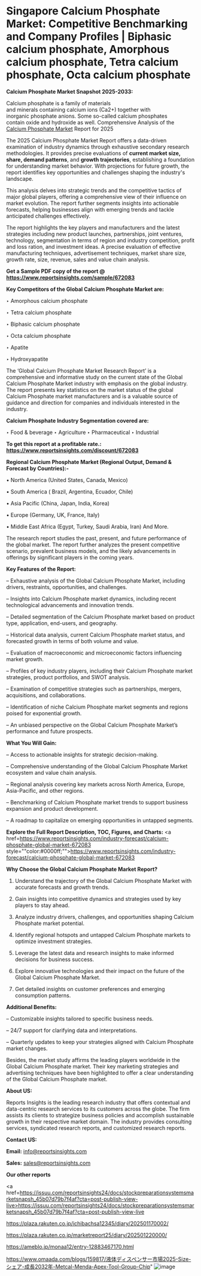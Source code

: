 # Singapore Calcium Phosphate Market: Competitive Benchmarking and Company Profiles | Biphasic calcium phosphate, Amorphous calcium phosphate, Tetra calcium phosphate, Octa calcium phosphate

<strong>Calcium Phosphate Market Snapshot 2025-2033:</strong>

Calcium phosphate is a family of materials and minerals containing calcium ions (Ca2+) together with inorganic phosphate anions. Some so-called calcium phosphates contain oxide and hydroxide as well. Comprehensive Analysis of the <a href=https://www.reportsinsights.com/sample/672083>Calcium Phosphate Market</a> Report for 2025

The 2025 Calcium Phosphate Market Report offers a data-driven examination of industry dynamics through exhaustive secondary research methodologies. It provides precise evaluations of <strong>current market size, share, demand patterns</strong>, and <strong>growth trajectories</strong>, establishing a foundation for understanding market behavior. With projections for future growth, the report identifies key opportunities and challenges shaping the industry's landscape.

This analysis delves into strategic trends and the competitive tactics of major global players, offering a comprehensive view of their influence on market evolution. The report further segments insights into actionable forecasts, helping businesses align with emerging trends and tackle anticipated challenges effectively.

The report highlights the key players and manufacturers and the latest strategies including new product launches, partnerships, joint ventures, technology, segmentation in terms of region and industry competition, profit and loss ration, and investment ideas. A precise evaluation of effective manufacturing techniques, advertisement techniques, market share size, growth rate, size, revenue, sales and value chain analysis.

<strong>Get a Sample PDF copy of the report @ <a href=https://www.reportsinsights.com/sample/672083 style=color:#0000ff;>https://www.reportsinsights.com/sample/672083</a></strong>

<strong>Key Competitors of the Global Calcium Phosphate Market are:</strong>

‣ Amorphous calcium phosphate

‣ Tetra calcium phosphate

‣ Biphasic calcium phosphate

‣ Octa calcium phosphate

‣ Apatite

‣ Hydroxyapatite

The ‘Global Calcium Phosphate Market Research Report’ is a comprehensive and informative study on the current state of the Global Calcium Phosphate Market industry with emphasis on the global industry. The report presents key statistics on the market status of the global Calcium Phosphate market manufacturers and is a valuable source of guidance and direction for companies and individuals interested in the industry.

<strong>Calcium Phosphate Industry Segmentation covered are:</strong>

‣ Food & beverage
‣ Agriculture
‣ Pharmaceutical
‣ Industrial

<strong>To get this report at a profitable rate.: <a href=https://www.reportsinsights.com/discount/672083 style=color:#0000ff;>https://www.reportsinsights.com/discount/672083</a></strong>

<strong>Regional Calcium Phosphate Market (Regional Output, Demand &amp; Forecast by Countries):-</strong>

• North America (United States, Canada, Mexico)

• South America ( Brazil, Argentina, Ecuador, Chile)

• Asia Pacific (China, Japan, India, Korea)

• Europe (Germany, UK, France, Italy)

• Middle East Africa (Egypt, Turkey, Saudi Arabia, Iran) And More.

The research report studies the past, present, and future performance of the global market. The report further analyzes the present competitive scenario, prevalent business models, and the likely advancements in offerings by significant players in the coming years.

<strong>Key Features of the Report:</strong>

– Exhaustive analysis of the Global Calcium Phosphate Market, including drivers, restraints, opportunities, and challenges.

– Insights into Calcium Phosphate market dynamics, including recent technological advancements and innovation trends.

– Detailed segmentation of the Calcium Phosphate market based on product type, application, end-users, and geography.

– Historical data analysis, current Calcium Phosphate market status, and forecasted growth in terms of both volume and value.

– Evaluation of macroeconomic and microeconomic factors influencing market growth.

– Profiles of key industry players, including their Calcium Phosphate market strategies, product portfolios, and SWOT analysis.

– Examination of competitive strategies such as partnerships, mergers, acquisitions, and collaborations.

– Identification of niche Calcium Phosphate market segments and regions poised for exponential growth.

– An unbiased perspective on the Global Calcium Phosphate Market’s performance and future prospects.

<strong>What You Will Gain:</strong>

– Access to actionable insights for strategic decision-making.

– Comprehensive understanding of the Global Calcium Phosphate Market ecosystem and value chain analysis.

– Regional analysis covering key markets across North America, Europe, Asia-Pacific, and other regions.

– Benchmarking of Calcium Phosphate market trends to support business expansion and product development.

– A roadmap to capitalize on emerging opportunities in untapped segments.

<strong>Explore the Full Report Description, TOC, Figures, and Charts:</strong>
<a href=https://www.reportsinsights.com/industry-forecast/calcium-phosphate-global-market-672083 style=""color:#0000ff;"">https://www.reportsinsights.com/industry-forecast/calcium-phosphate-global-market-672083</a>

<strong>Why Choose the Global Calcium Phosphate Market Report?</strong>

1. Understand the trajectory of the Global Calcium Phosphate Market with accurate forecasts and growth trends.

2. Gain insights into competitive dynamics and strategies used by key players to stay ahead.

3. Analyze industry drivers, challenges, and opportunities shaping Calcium Phosphate market potential.

4. Identify regional hotspots and untapped Calcium Phosphate markets to optimize investment strategies.

5. Leverage the latest data and research insights to make informed decisions for business success.

6. Explore innovative technologies and their impact on the future of the Global Calcium Phosphate Market.

7. Get detailed insights on customer preferences and emerging consumption patterns.

<strong>Additional Benefits:</strong>

– Customizable insights tailored to specific business needs.

– 24/7 support for clarifying data and interpretations.

– Quarterly updates to keep your strategies aligned with Calcium Phosphate market changes.

Besides, the market study affirms the leading players worldwide in the Global Calcium Phosphate market. Their key marketing strategies and advertising techniques have been highlighted to offer a clear understanding of the Global Calcium Phosphate market.

<strong><strong>About US</strong>:</strong>

Reports Insights is the leading research industry that offers contextual and data-centric research services to its customers across the globe. The firm assists its clients to strategize business policies and accomplish sustainable growth in their respective market domain. The industry provides consulting services, syndicated research reports, and customized research reports.

<strong>Contact US:</strong>

<p class=><b>Email:</b> <a href=mailto:info@reportsinsights.com>info@reportsinsights.com</a></p>
<p class=><b>Sales:</b> <a href=mailto:sales@reportsinsights.com>sales@reportsinsights.com</a></p>

<strong>Our other reports</strong>

<a href=https://issuu.com/reportsinsights24/docs/stockpreparationsystemsmarketsnapsh_45b07d79b7f4af?cta=post-publish-view-live>https://issuu.com/reportsinsights24/docs/stockpreparationsystemsmarketsnapsh_45b07d79b7f4af?cta=post-publish-view-live</a>

<a href=https://plaza.rakuten.co.jp/ichibachsa12345/diary/202501170002/>https://plaza.rakuten.co.jp/ichibachsa12345/diary/202501170002/</a>

<a href=https://plaza.rakuten.co.jp/marketreport25/diary/202501220000/>https://plaza.rakuten.co.jp/marketreport25/diary/202501220000/</a>

<a href=https://ameblo.jp/monaa12/entry-12883467170.html>https://ameblo.jp/monaa12/entry-12883467170.html</a>

<a href=https://www.omaada.com/blogs/159817/液体ディスペンサー市場2025-Size-シェア-成長2032年-Metcal-Menda-Apex-Tool-Group-Chip>https://www.omaada.com/blogs/159817/液体ディスペンサー市場2025-Size-シェア-成長2032年-Metcal-Menda-Apex-Tool-Group-Chip</a>"
![image](https://github.com/user-attachments/assets/7214cdaf-1877-44a9-904f-7e44ec818730)
